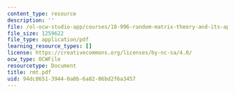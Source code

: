 ```yaml
---
content_type: resource
description: ''
file: /ol-ocw-studio-app/courses/18-996-random-matrix-theory-and-its-applications-spring-2004/94dc865139440a0b6a8206bd2f6a3457_rmt.pdf
file_size: 1259622
file_type: application/pdf
learning_resource_types: []
license: https://creativecommons.org/licenses/by-nc-sa/4.0/
ocw_type: OCWFile
resourcetype: Document
title: rmt.pdf
uid: 94dc8651-3944-0a0b-6a82-06bd2f6a3457
---
```

